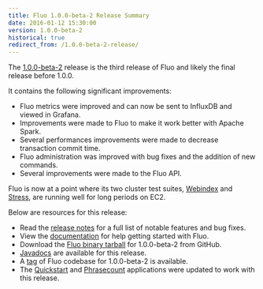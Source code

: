 ```yaml
---
title: Fluo 1.0.0-beta-2 Release Summary
date: 2016-01-12 15:30:00
version: 1.0.0-beta-2
historical: true
redirect_from: /1.0.0-beta-2-release/
---
```


The [1.0.0-beta-2][release] release is the third release of Fluo and likely the final
release before 1.0.0.

It contains the following significant improvements:

 * Fluo metrics were improved and can now be sent to InfluxDB and viewed in Grafana.
 * Improvements were made to Fluo to make it work better with Apache Spark.
 * Several performances improvements were made to decrease transaction commit time.
 * Fluo administration was improved with bug fixes and the addition of new commands.
 * Several improvements were made to the Fluo API.

Fluo is now at a point where its two cluster test suites, [Webindex][webindex]
and [Stress][fluo-stress], are running well for long periods on EC2.

Below are resources for this release:

 * Read the [release notes][notes] for a full list of notable features and bug fixes.
 * View the [documentation][docs] for help getting started with Fluo.
 * Download the [Fluo binary tarball][release] for 1.0.0-beta-2 from GitHub.
 * [Javadocs][apidocs] are available for this release.
 * A [tag] of Fluo codebase for 1.0.0-beta-2 is available.
 * The [Quickstart] and [Phrasecount] applications were updated to work with this release.

[release]: https://github.com/fluo-io/fluo/releases/tag/1.0.0-beta-2
[notes]: /release-notes/1.0.0-beta-2/
[apidocs]: /apidocs/fluo/1.0.0-beta-2/
[docs]: /docs/fluo/1.0.0-beta-2/
[tag]: https://github.com/fluo-io/fluo/tree/1.0.0-beta-2
[Quickstart]: https://github.com/fluo-io/fluo-quickstart
[Phrasecount]: https://github.com/fluo-io/phrasecount
[webindex]: https://github.com/fluo-io/webindex
[fluo-stress]: https://github.com/fluo-io/fluo-stress
